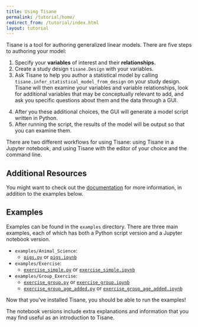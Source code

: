 ```yaml
---
title: Using Tisane
permalink: /tutorial/home/
redirect_from: /tutorial/index.html
layout: tutorial
---
```

Tisane is a tool for authoring generalized linear models. There are five steps to
authoring your model:

1. Specify your **variables** of interest and their **relationships.**
2. Create a study design `tisane.Design` with your variables.
3. Ask Tisane to help you author a statistical model by calling `tisane.infer_statistical_model_from_design` on your study design. Tisane will then examine your variables and variable relationships, look for additional variables that may be conceptually relevant to add, and ask you specific questions about them and the data through a GUI.
<!-- You can decide whether or not to use those variables, and also choose family and link functions, in a GUI that is launched.  -->
4. After you these additional choices, the GUI will generate a model script written in Python.
5. After running the script, the results of the model will be output so that you can examine them.

There are two different workflows for using Tisane: using Tisane in a Jupyter notebook, and using Tisane with the editor of your choice and the command line.

## Additional Resources

You might want to check out the [documentation](https://docs.tisane-stats.org) for more information, in addition to the examples below.

## Examples

Examples can be found in the `examples` directory. There are three main examples, each of which has both a Python script version and a Jupyter notebook version.

 - `examples/Animal_Science`:
   - [`pigs.py`](https://github.com/emjun/tisane/raw/main/examples/Animal_Science/pigs.py) or [`pigs.ipynb`](https://github.com/emjun/tisane/raw/main/examples/Animal_Science/pigs.ipynb)
 - `examples/Exercise`:
   - [`exercise_simple.py`](https://github.com/emjun/tisane/raw/main/examples/Exercise/exercise_simple.py) or [`exercise_simple.ipynb`](examples/Exercise/exercise_simple.ipynb)
 - `examples/Group_Exercise`:
   - [`exercise_group.py`](https://github.com/emjun/tisane/raw/main/examples/Group_Exercise/exercise_group.py) or [`exercise_group.ipynb`](https://github.com/emjun/tisane/raw/main/examples/Group_Exercise/exercise_group.ipynb)
   - [`exercise_group_age_added.py`](https://github.com/emjun/tisane/raw/main/examples/Group_Exercise/exercise_group_age_added.py) or [`exercise_group_age_added.ipynb`](https://github.com/emjun/tisane/raw/main/examples/Group_Exercise/exercise_group_age_added.ipynb)

Now that you've installed Tisane, you should be able to run the examples!

The notebook versions include extra explanations and information that you may find useful as an introduction to Tisane.
